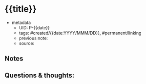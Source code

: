 # {{title}}

- metadata
	- UID: P-{{date}}
	- tags: #created/{{date:YYYY/MMM/DD}}, #permanent/linking
	- previous note: 
	- source: 

## Notes


## Questions & thoughts:

